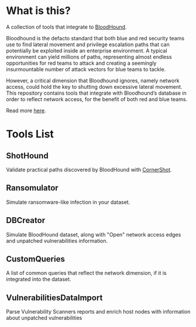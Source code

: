 # What is this?
A collection of tools that integrate to [BloodHound](https://github.com/BloodHoundAD/BloodHound).

Bloodhound is the defacto standard that both blue and red security teams use to find lateral movement and privilege escalation paths that can potentially be exploited inside an enterprise environment. 
A typical environment can yield millions of paths, representing almost endless opportunities for red teams to attack and creating a seemingly insurmountable number of attack vectors for blue teams to tackle. 

However, a critical dimension that Bloodhound ignores, namely network access, could hold the key to shutting down excessive lateral movement.
This repository contains tools that integrate with Bloodhound’s database in order to reflect network access, for the benefit of both red and blue teams. 

Read more [here](https://zeronetworks.com/blog/adversary-resilience-via-least-privilege-networking-part-1/).
 
# Tools List
## ShotHound
Validate practical paths discovered by BloodHound with [CornerShot](https://github.com/zeronetworks/cornershot).  

## Ransomulator
Simulate ransomware-like infection in your dataset.

## DBCreator
Simulate BloodHound dataset, along with "Open" network access edges and unpatched vulnerabilities information.

## CustomQueries
A list of common queries that reflect the network dimension, if it is integrated into the dataset.

## VulnerabilitiesDataImport
Parse Vulnerability Scanners reports and enrich host nodes with information about unpatched vulnerabilities
